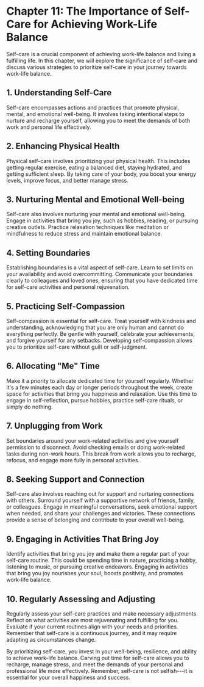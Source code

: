 Chapter 11: The Importance of Self-Care for Achieving Work-Life Balance
=======================================================================

Self-care is a crucial component of achieving work-life balance and living a fulfilling life. In this chapter, we will explore the significance of self-care and discuss various strategies to prioritize self-care in your journey towards work-life balance.

**1. Understanding Self-Care**
------------------------------

Self-care encompasses actions and practices that promote physical, mental, and emotional well-being. It involves taking intentional steps to nurture and recharge yourself, allowing you to meet the demands of both work and personal life effectively.

**2. Enhancing Physical Health**
--------------------------------

Physical self-care involves prioritizing your physical health. This includes getting regular exercise, eating a balanced diet, staying hydrated, and getting sufficient sleep. By taking care of your body, you boost your energy levels, improve focus, and better manage stress.

**3. Nurturing Mental and Emotional Well-being**
------------------------------------------------

Self-care also involves nurturing your mental and emotional well-being. Engage in activities that bring you joy, such as hobbies, reading, or pursuing creative outlets. Practice relaxation techniques like meditation or mindfulness to reduce stress and maintain emotional balance.

**4. Setting Boundaries**
-------------------------

Establishing boundaries is a vital aspect of self-care. Learn to set limits on your availability and avoid overcommitting. Communicate your boundaries clearly to colleagues and loved ones, ensuring that you have dedicated time for self-care activities and personal rejuvenation.

**5. Practicing Self-Compassion**
---------------------------------

Self-compassion is essential for self-care. Treat yourself with kindness and understanding, acknowledging that you are only human and cannot do everything perfectly. Be gentle with yourself, celebrate your achievements, and forgive yourself for any setbacks. Developing self-compassion allows you to prioritize self-care without guilt or self-judgment.

**6. Allocating "Me" Time**
---------------------------

Make it a priority to allocate dedicated time for yourself regularly. Whether it's a few minutes each day or longer periods throughout the week, create space for activities that bring you happiness and relaxation. Use this time to engage in self-reflection, pursue hobbies, practice self-care rituals, or simply do nothing.

**7. Unplugging from Work**
---------------------------

Set boundaries around your work-related activities and give yourself permission to disconnect. Avoid checking emails or doing work-related tasks during non-work hours. This break from work allows you to recharge, refocus, and engage more fully in personal activities.

**8. Seeking Support and Connection**
-------------------------------------

Self-care also involves reaching out for support and nurturing connections with others. Surround yourself with a supportive network of friends, family, or colleagues. Engage in meaningful conversations, seek emotional support when needed, and share your challenges and victories. These connections provide a sense of belonging and contribute to your overall well-being.

**9. Engaging in Activities That Bring Joy**
--------------------------------------------

Identify activities that bring you joy and make them a regular part of your self-care routine. This could be spending time in nature, practicing a hobby, listening to music, or pursuing creative endeavors. Engaging in activities that bring you joy nourishes your soul, boosts positivity, and promotes work-life balance.

**10. Regularly Assessing and Adjusting**
-----------------------------------------

Regularly assess your self-care practices and make necessary adjustments. Reflect on what activities are most rejuvenating and fulfilling for you. Evaluate if your current routines align with your needs and priorities. Remember that self-care is a continuous journey, and it may require adapting as circumstances change.

By prioritizing self-care, you invest in your well-being, resilience, and ability to achieve work-life balance. Carving out time for self-care allows you to recharge, manage stress, and meet the demands of your personal and professional life more effectively. Remember, self-care is not selfish---it is essential for your overall happiness and success.
